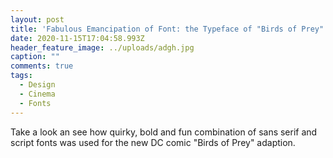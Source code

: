 ```yaml
---
layout: post
title: 'Fabulous Emancipation of Font: the Typeface of "Birds of Prey"'
date: 2020-11-15T17:04:58.993Z
header_feature_image: ../uploads/adgh.jpg
caption: ""
comments: true
tags:
  - Design
  - Cinema
  - Fonts
---
```

Take a look an see how quirky, bold and fun combination of sans serif and script fonts was used for the new DC comic "Birds of Prey" adaption.